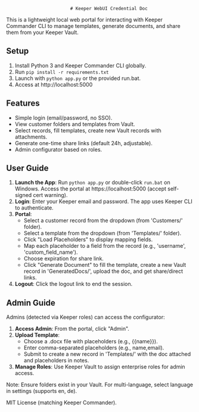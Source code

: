                             # Keeper WebUI Credential Doc

This is a lightweight local web portal for interacting with Keeper Commander CLI to manage templates, generate documents, and share them from your Keeper Vault.

## Setup
1. Install Python 3 and Keeper Commander CLI globally.
2. Run `pip install -r requirements.txt`
3. Launch with `python app.py` or the provided run.bat.
4. Access at http://localhost:5000

## Features
- Simple login (email/password, no SSO).
- View customer folders and templates from Vault.
- Select records, fill templates, create new Vault records with attachments.
- Generate one-time share links (default 24h, adjustable).
- Admin configurator based on roles.

## User Guide

1. **Launch the App**: Run `python app.py` or double-click `run.bat` on Windows. Access the portal at https://localhost:5000 (accept self-signed cert warning).
2. **Login**: Enter your Keeper email and password. The app uses Keeper CLI to authenticate.
3. **Portal**:
   - Select a customer record from the dropdown (from 'Customers/' folder).
   - Select a template from the dropdown (from 'Templates/' folder).
   - Click "Load Placeholders" to display mapping fields.
   - Map each placeholder to a field from the record (e.g., 'username', 'custom_field_name').
   - Choose expiration for share link.
   - Click "Generate Document" to fill the template, create a new Vault record in 'GeneratedDocs/', upload the doc, and get share/direct links.
4. **Logout**: Click the logout link to end the session.

## Admin Guide

Admins (detected via Keeper roles) can access the configurator:
1. **Access Admin**: From the portal, click "Admin".
2. **Upload Template**:
   - Choose a .docx file with placeholders (e.g., {{name}}).
   - Enter comma-separated placeholders (e.g., name,email).
   - Submit to create a new record in 'Templates/' with the doc attached and placeholders in notes.
3. **Manage Roles**: Use Keeper Vault to assign enterprise roles for admin access.

Note: Ensure folders exist in your Vault. For multi-language, select language in settings (supports en, de).

MIT License (matching Keeper Commander). 